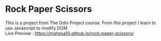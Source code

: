 # Rock Paper Scissors

This is a project from The Odin Project course. From this project I learn to use Javascript to modify DOM<br>
Live Preview : https://mahesa10.github.io/rock-paper-scissors/
